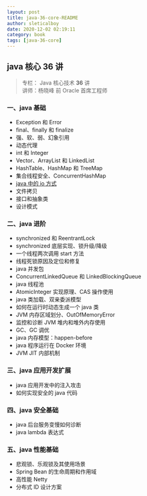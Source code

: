 ```yaml
---
layout: post
title: java-36-core-README
author: sleticalboy
date: 2020-12-02 02:19:11
category: book
tags: [java-36-core]
---
```


## java 核心 36 讲
> 专栏： Java 核心技术 **36** 讲 <br/>
> 讲师：杨晓峰 前 Oracle 首席工程师

### 一、java 基础
- Exception 和 Error
- final、finally 和 finalize
- 强、软、弱、幻象引用
- 动态代理
- int 和 Integer
- Vector、ArrayList 和 LinkedList
- HashTable、HashMap 和 TreeMap
- 集合线程安全、ConcurrentHashMap
- [java 中的 io 方式](/posts/IO)
- 文件拷贝
- 接口和抽象类
- 设计模式

### 二、java 进阶
- synchronized 和 ReentrantLock
- synchronized 底层实现、锁升级/降级
- 一个线程两次调用 start 方法
- 线程死锁原因及定位和修复
- java 并发包
- ConcurrentLinkedQueue 和 LinkedBlockingQueue
- java 线程池
- AtomicInteger 实现原理、CAS 操作使用
- java 类加载、双亲委派模型
- 如何在运行时动态生成一个 java 类
- JVM 内存区域划分、OutOfMemoryError
- 监控和诊断 JVM 堆内和堆外内存使用
- GC、GC 调优
- java 内存模型：happen-before
- java 程序运行在 Docker 环境
- JVM JIT 内部机制

### 三、java 应用开发扩展
- java 应用开发中的注入攻击
- 如何实现安全的 java 代码

### 四、java 安全基础
- java 后台服务变慢如何诊断
- java lambda 表达式

### 五、java 性能基础
- 悲观锁、乐观锁及其使用场景
- Spring Bean 的生命周期和作用域
- 高性能 Netty
- 分布式 ID 设计方案
